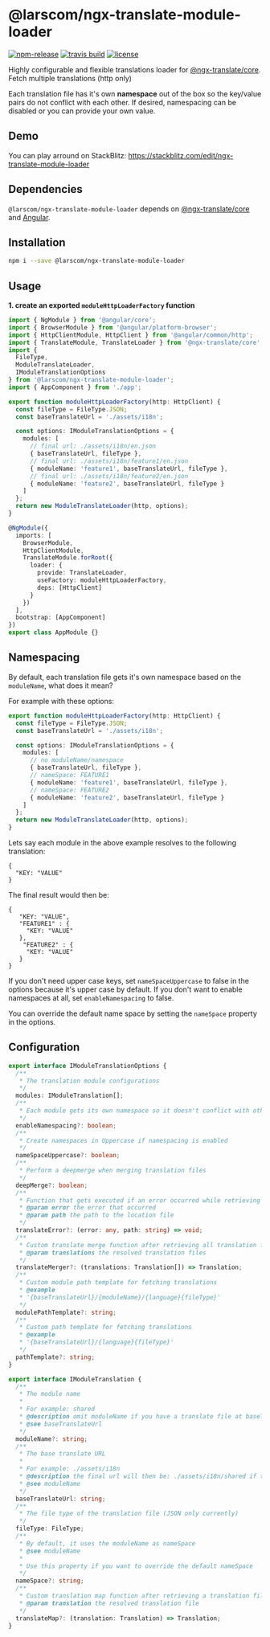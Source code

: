 # @larscom/ngx-translate-module-loader

[![npm-release](https://img.shields.io/npm/v/@larscom/ngx-translate-module-loader.svg?label=npm%20release)](https://www.npmjs.com/package/@larscom/ngx-translate-module-loader)
[![travis build](https://img.shields.io/travis/com/larscom/ngx-translate-module-loader/master.svg?label=build%20%28master%29)](https://travis-ci.com/larscom/ngx-translate-module-loader/builds)
[![license](https://img.shields.io/npm/l/@larscom/ngx-translate-module-loader.svg)](https://github.com/larscom/ngx-translate-module-loader/blob/master/LICENSE)

Highly configurable and flexible translations loader for [@ngx-translate/core](https://github.com/ngx-translate/core). Fetch multiple translations (http only)

Each translation file has it's own **namespace** out of the box so the key/value pairs do not conflict with each other.
If desired, namespacing can be disabled or you can provide your own value.

## Demo

You can play arround on StackBlitz:
https://stackblitz.com/edit/ngx-translate-module-loader

## Dependencies

`@larscom/ngx-translate-module-loader` depends on [@ngx-translate/core](https://github.com/ngx-translate/core) and [Angular](https://github.com/angular/angular).

## Installation

```bash
npm i --save @larscom/ngx-translate-module-loader
```

## Usage

**1. create an exported `moduleHttpLoaderFactory` function**

```ts
import { NgModule } from '@angular/core';
import { BrowserModule } from '@angular/platform-browser';
import { HttpClientModule, HttpClient } from '@angular/common/http';
import { TranslateModule, TranslateLoader } from '@ngx-translate/core';
import {
  FileType,
  ModuleTranslateLoader,
  IModuleTranslationOptions
} from '@larscom/ngx-translate-module-loader';
import { AppComponent } from './app';

export function moduleHttpLoaderFactory(http: HttpClient) {
  const fileType = FileType.JSON;
  const baseTranslateUrl = './assets/i18n';

  const options: IModuleTranslationOptions = {
    modules: [
      // final url: ./assets/i18n/en.json
      { baseTranslateUrl, fileType },
      // final url: ./assets/i18n/feature1/en.json
      { moduleName: 'feature1', baseTranslateUrl, fileType },
      // final url: ./assets/i18n/feature2/en.json
      { moduleName: 'feature2', baseTranslateUrl, fileType }
    ]
  };
  return new ModuleTranslateLoader(http, options);
}

@NgModule({
  imports: [
    BrowserModule,
    HttpClientModule,
    TranslateModule.forRoot({
      loader: {
        provide: TranslateLoader,
        useFactory: moduleHttpLoaderFactory,
        deps: [HttpClient]
      }
    })
  ],
  bootstrap: [AppComponent]
})
export class AppModule {}
```

## Namespacing

By default, each translation file gets it's own namespace based on the `moduleName`, what does it mean?

For example with these options:

```ts
export function moduleHttpLoaderFactory(http: HttpClient) {
  const fileType = FileType.JSON;
  const baseTranslateUrl = './assets/i18n';

  const options: IModuleTranslationOptions = {
    modules: [
      // no moduleName/namespace
      { baseTranslateUrl, fileType },
      // nameSpace: FEATURE1
      { moduleName: 'feature1', baseTranslateUrl, fileType },
      // nameSpace: FEATURE2
      { moduleName: 'feature2', baseTranslateUrl, fileType }
    ]
  };
  return new ModuleTranslateLoader(http, options);
}
```

Lets say each module in the above example resolves to the following translation:

```
{
  "KEY: "VALUE"
}
```

The final result would then be:

```
{
   "KEY: "VALUE",
   "FEATURE1" : {
     "KEY: "VALUE"
   },
    "FEATURE2" : {
     "KEY: "VALUE"
   }
}
```

If you don't need upper case keys, set `nameSpaceUppercase` to false in the options because it's upper case by default.
If you don't want to enable namespaces at all, set `enableNamespacing` to false.

You can override the default name space by setting the `nameSpace` property in the options.

## Configuration

```ts
export interface IModuleTranslationOptions {
  /**
   * The translation module configurations
   */
  modules: IModuleTranslation[];
  /**
   * Each module gets its own namespace so it doesn't conflict with other modules
   */
  enableNamespacing?: boolean;
  /**
   * Create namespaces in Uppercase if namespacing is enabled
   */
  nameSpaceUppercase?: boolean;
  /**
   * Perform a deepmerge when merging translation files
   */
  deepMerge?: boolean;
  /**
   * Function that gets executed if an error occurred while retrieving a translation file
   * @param error the error that occurred
   * @param path the path to the location file
   */
  translateError?: (error: any, path: string) => void;
  /**
   * Custom translate merge function after retrieving all translation files
   * @param translations the resolved translation files
   */
  translateMerger?: (translations: Translation[]) => Translation;
  /**
   * Custom module path template for fetching translations
   * @example
   * '{baseTranslateUrl}/{moduleName}/{language}{fileType}'
   */
  modulePathTemplate?: string;
  /**
   * Custom path template for fetching translations
   * @example
   * '{baseTranslateUrl}/{language}{fileType}'
   */
  pathTemplate?: string;
}
```

```ts
export interface IModuleTranslation {
  /**
   * The module name
   *
   * For example: shared
   * @description omit moduleName if you have a translate file at baseTranslateUrl level
   * @see baseTranslateUrl
   */
  moduleName?: string;
  /**
   * The base translate URL
   *
   * For example: ./assets/i18n
   * @description the final url will then be: ./assets/i18n/shared if the moduleName is shared
   * @see moduleName
   */
  baseTranslateUrl: string;
  /**
   * The file type of the translation file (JSON only currently)
   */
  fileType: FileType;
  /**
   * By default, it uses the moduleName as nameSpace
   * @see moduleName
   *
   * Use this property if you want to override the default nameSpace
   */
  nameSpace?: string;
  /**
   * Custom translation map function after retrieving a translation file
   * @param translation the resolved translation file
   */
  translateMap?: (translation: Translation) => Translation;
}
```
